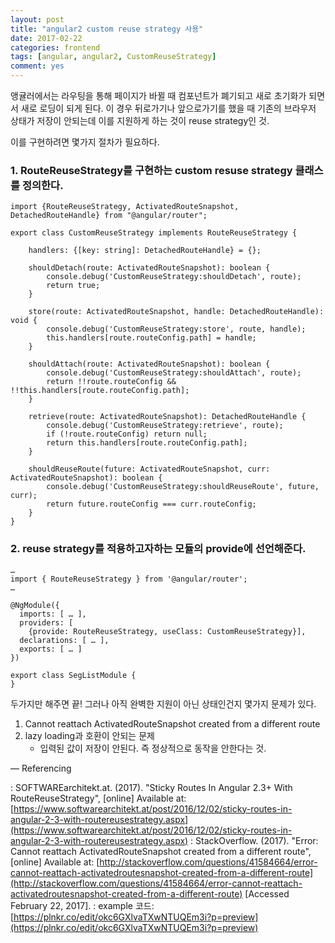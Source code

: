 ```yaml
---
layout: post
title: "angular2 custom reuse strategy 사용"
date: 2017-02-22
categories: frontend
tags: [angular, angular2, CustomReuseStrategy]
comment: yes
---
```


앵귤러에서는 라우팅을 통해 페이지가 바뀔 때 컴포넌트가 폐기되고 새로 초기화가 되면서 새로 로딩이 되게 된다. 이 경우 뒤로가기나 앞으로가기를 했을 때 기존의 브라우저 상태가 저장이 안되는데 이를 지원하게 하는 것이 reuse strategy인 것.

이를 구현하려면 몇가지 절차가 필요하다.

### 1. RouteReuseStrategy를 구현하는 custom resuse strategy 클래스를 정의한다.

```
import {RouteReuseStrategy, ActivatedRouteSnapshot, DetachedRouteHandle} from "@angular/router";

export class CustomReuseStrategy implements RouteReuseStrategy {

    handlers: {[key: string]: DetachedRouteHandle} = {};

    shouldDetach(route: ActivatedRouteSnapshot): boolean {
        console.debug('CustomReuseStrategy:shouldDetach', route);
        return true;
    }

    store(route: ActivatedRouteSnapshot, handle: DetachedRouteHandle): void {
        console.debug('CustomReuseStrategy:store', route, handle);
        this.handlers[route.routeConfig.path] = handle;
    }

    shouldAttach(route: ActivatedRouteSnapshot): boolean {
        console.debug('CustomReuseStrategy:shouldAttach', route);
        return !!route.routeConfig && !!this.handlers[route.routeConfig.path];
    }

    retrieve(route: ActivatedRouteSnapshot): DetachedRouteHandle {
        console.debug('CustomReuseStrategy:retrieve', route);
        if (!route.routeConfig) return null;
        return this.handlers[route.routeConfig.path];
    }

    shouldReuseRoute(future: ActivatedRouteSnapshot, curr: ActivatedRouteSnapshot): boolean {
        console.debug('CustomReuseStrategy:shouldReuseRoute', future, curr);
        return future.routeConfig === curr.routeConfig;
    }
}
```

### 2. reuse strategy를 적용하고자하는 모듈의 provide에 선언해준다.

```
…
import { RouteReuseStrategy } from '@angular/router';
…

@NgModule({
  imports: [ … ],
  providers: [
    {provide: RouteReuseStrategy, useClass: CustomReuseStrategy}],
  declarations: [ … ],
  exports: [ … ]
})

export class SegListModule {
}
```

두가지만 해주면 끝!
그러나 아직 완벽한 지원이 아닌 상태인건지 몇가지 문제가 있다.


1. Cannot reattach ActivatedRouteSnapshot created from a different route
2. lazy loading과 호환이 안되는 문제
	- 입력된 값이 저장이 안된다. 즉 정상적으로 동작을 안한다는 것.

—
Referencing

: SOFTWAREarchitekt.at. (2017). "Sticky Routes In Angular 2.3+ With RouteReuseStrategy", [online] Available at: [https://www.softwarearchitekt.at/post/2016/12/02/sticky-routes-in-angular-2-3-with-routereusestrategy.aspx](https://www.softwarearchitekt.at/post/2016/12/02/sticky-routes-in-angular-2-3-with-routereusestrategy.aspx)
: StackOverflow. (2017). "Error: Cannot reattach ActivatedRouteSnapshot created from a different route", [online] Available at:
[http://stackoverflow.com/questions/41584664/error-cannot-reattach-activatedroutesnapshot-created-from-a-different-route](http://stackoverflow.com/questions/41584664/error-cannot-reattach-activatedroutesnapshot-created-from-a-different-route)
[Accessed February 22, 2017].
: example 코드: [https://plnkr.co/edit/okc6GXlvaTXwNTUQEm3i?p=preview](https://plnkr.co/edit/okc6GXlvaTXwNTUQEm3i?p=preview)
